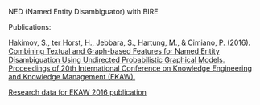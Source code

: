 NED (Named Entity Disambiguator) with BIRE

Publications:
<p> <a href="https://pub.uni-bielefeld.de/publication/2905552" target="_blank">Hakimov, S., ter Horst, H., Jebbara, S., Hartung, M., & Cimiano, P. (2016). Combining Textual and Graph-based Features for Named Entity Disambiguation Using Undirected Probabilistic Graphical Models. Proceedings of 20th International Conference on Knowledge Engineering and Knowledge Management (EKAW).</a> </p> 
<p> <a href="https://pub.uni-bielefeld.de/data/2902978" target="_blank">Research data for EKAW 2016 publication</a> </p> 




